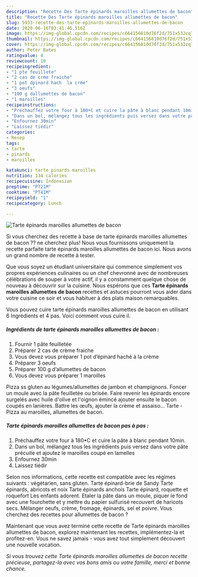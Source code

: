 ```yaml
---
description: "Recette Des Tarte épinards maroilles allumettes de bacon"
title: "Recette Des Tarte épinards maroilles allumettes de bacon"
slug: 5933-recette-des-tarte-epinards-maroilles-allumettes-de-bacon
date: 2020-06-16T03:41:46.516Z
image: https://img-global.cpcdn.com/recipes/c664156810d76f2d/751x532cq70/tarte-epinards-maroilles-allumettes-de-bacon-photo-principale-de-la-recette.jpg
thumbnail: https://img-global.cpcdn.com/recipes/c664156810d76f2d/751x532cq70/tarte-epinards-maroilles-allumettes-de-bacon-photo-principale-de-la-recette.jpg
cover: https://img-global.cpcdn.com/recipes/c664156810d76f2d/751x532cq70/tarte-epinards-maroilles-allumettes-de-bacon-photo-principale-de-la-recette.jpg
author: Peter Bates
ratingvalue: 4
reviewcount: 10
recipeingredient:
- "1 pte feuillete"
- "2 cas de crme fraiche"
- "1 pot dpinard hach  la crme"
- "3 oeufs"
- "100 g dallumettes de bacon"
- "1 maroilles"
recipeinstructions:
- "Préchauffez votre four à 180•C et cuire la pâte à blanc pendant 10min."
- "Dans un bol, mélangez tous les ingrédients puis versez dans votre pâte précuite et ajoutez le maroilles coupé en lamelles"
- "Enfournez 30min"
- "Laissez tiédir"
categories:
- Resep
tags:
- tarte
- pinards
- maroilles

katakunci: tarte pinards maroilles 
nutrition: 134 calories
recipecuisine: Indonesian
preptime: "PT21M"
cooktime: "PT41M"
recipeyield: "1"
recipecategory: Lunch

---
```



![Tarte épinards maroilles allumettes de bacon](https://img-global.cpcdn.com/recipes/c664156810d76f2d/751x532cq70/tarte-epinards-maroilles-allumettes-de-bacon-photo-principale-de-la-recette.jpg)

Si vous cherchez des recette à base de tarte épinards maroilles allumettes de bacon ?? ne cherchez plus! Nous vous fournissons uniquement la recette parfaite tarte épinards maroilles allumettes de bacon ici. Nous avons un grand nombre de recette à tester.

Que vous soyez un étudiant universitaire qui commence simplement vos propres expériences culinaires ou un chef chevronné avec de nombreuses célébrations de souper à votre actif, il y a constamment quelque chose de nouveau à découvrir sur la cuisine. Nous espérons que ces <strong> Tarte épinards maroilles allumettes de bacon </strong> recettes et astuces pourront vous aider dans votre cuisine ce soir et vous habituer à des plats maison remarquables.

<!--inarticleads1-->

Vous pouvez cuire tarte épinards maroilles allumettes de bacon en utilisant 6 Ingrédients et 4 pas. Voici comment vous cuire il.

##### Ingrédients de tarte épinards maroilles allumettes de bacon :

1. Fournir 1 pâte feuilletée
1. Préparer 2 cas de crème fraiche
1. Vous devez vous préparer 1 pot d’épinard haché à la crème
1. Préparer 3 oeufs
1. Préparer 100 g d’allumettes de bacon
1. Vous devez vous préparer 1 maroilles


Pizza ss gluten au légumes/allumettes de jambon et champignons. Foncer un moule avec la pâte feuilletée ou brisée. Faire revenir les épinards encore surgelés avec huile d&#39;olive et l&#39;oignon émincé ajouter ensuite le bacon coupés en lanières. Battre les œufs, ajouter la crème et assaiso… Tarte - Pizza au maroilles, allumettes de bacon. 

<!--inarticleads2-->

##### Tarte épinards maroilles allumettes de bacon pas à pas :

1. Préchauffez votre four à 180•C et cuire la pâte à blanc pendant 10min.
1. Dans un bol, mélangez tous les ingrédients puis versez dans votre pâte précuite et ajoutez le maroilles coupé en lamelles
1. Enfournez 30min
1. Laissez tiédir


Selon nos informations, cette recette est compatible avec les régimes suivants : végétarien, sans gluten. Tarte épinard-brie de Sandy Tarte épinards, abricots et noix Tarte épinards anchois Tarte épinard, roquette et roquefort Les enfants adorent. Etaler la pâte dans un moule, piquer le fond avec une fourchette et y mettre du papier sulfurisé recouvert de haricots secs. Mélanger oeufs, crème, fromage, épinards, sel et poivre. Vous cherchez des recettes pour allumettes de bacon ? 

<!--inarticleads1-->

<p>
Maintenant que vous avez terminé cette recette de Tarte épinards maroilles allumettes de bacon, explorez maintenant les recettes, implémentez-la et profitez-en. Vous ne savez jamais - vous avez tout simplement découvert une nouvelle vocation.
</p>

<p>
<i>Si vous trouvez cette Tarte épinards maroilles allumettes de bacon recette précieuse, partagez-la avec vos bons amis ou votre famille, merci et bonne chance.</i>
</p>
